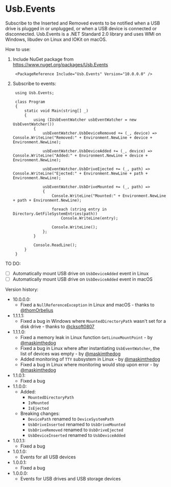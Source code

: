 # Usb.Events
Subscribe to the Inserted and Removed events to be notified when a USB drive is plugged in or unplugged, or when a USB device is connected or disconnected. Usb.Events is a .NET Standard 2.0 library and uses WMI on Windows, libudev on Linux and IOKit on macOS.

How to use:

1. Include NuGet package from https://www.nuget.org/packages/Usb.Events

        <PackageReference Include="Usb.Events" Version="10.0.0.0" />
        
2. Subscribe to events:

        using Usb.Events;

        class Program
        {
            static void Main(string[] _)
            {
                using (IUsbEventWatcher usbEventWatcher = new UsbEventWatcher())
                {
                    usbEventWatcher.UsbDeviceRemoved += (_, device) => Console.WriteLine("Removed:" + Environment.NewLine + device + Environment.NewLine);

                    usbEventWatcher.UsbDeviceAdded += (_, device) => Console.WriteLine("Added:" + Environment.NewLine + device + Environment.NewLine);

                    usbEventWatcher.UsbDriveEjected += (_, path) => Console.WriteLine("Ejected:" + Environment.NewLine + path + Environment.NewLine);

                    usbEventWatcher.UsbDriveMounted += (_, path) =>
                    {
                        Console.WriteLine("Mounted:" + Environment.NewLine + path + Environment.NewLine);

                        foreach (string entry in Directory.GetFileSystemEntries(path))
                            Console.WriteLine(entry);

                        Console.WriteLine();
                    };
                }

                Console.ReadLine();
            }
        }

TO DO:

- [ ] Automatically mount USB drive on `UsbDeviceAdded` event in Linux
- [ ] Automatically mount USB drive on `UsbDeviceAdded` event in macOS

Version history:

- 10.0.0.0:
    - Fixed a `NullReferenceException` in Linux and macOS - thanks to [@thomOrbelius]( https://github.com/thomOrbelius )
- 1.1.1.1:
    - Fixed a bug in Windows where `MountedDirectoryPath` wasn't set for a disk drive - thanks to [@cksoft0807]( https://github.com/cksoft0807 )
- 1.1.1.0:
    - Fixed a memory leak in Linux function `GetLinuxMountPoint` - by [@maskimthedog]( https://github.com/maskimthedog )
    - Fixed a bug in Linux where after instantiating `UsbEventWatcher`, the list of devices was empty - by [@maskimthedog]( https://github.com/maskimthedog )
    - Added monitoring of `TTY` subsystem in Linux - by [@maskimthedog]( https://github.com/maskimthedog )
    - Fixed a bug in Linux where monitoring would stop upon error - by [@maskimthedog]( https://github.com/maskimthedog )
- 1.1.0.1:
    - Fixed a bug
- 1.1.0.0:
    - Added:
        - `MountedDirectoryPath`
        - `IsMounted`
        - `IsEjected`
    - Breaking changes:
        - `DevicePath` renamed to `DeviceSystemPath`
        - `UsbDriveInserted` renamed to `UsbDriveMounted`
        - `UsbDriveRemoved` renamed to `UsbDriveEjected`
        - `UsbDeviceInserted` renamed to `UsbDeviceAdded`
- 1.0.1.1:
    - Fixed a bug
- 1.0.1.0:
    - Events for all USB devices
- 1.0.0.1:
    - Fixed a bug
- 1.0.0.0:
    - Events for USB drives and USB storage devices
